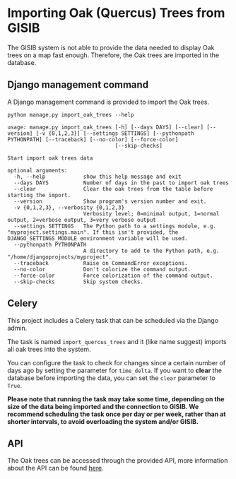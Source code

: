 # Importing Oak (Quercus) Trees from GISIB
The GISIB system is not able to provide the data needed to display Oak trees on
a map fast enough. Therefore, the Oak trees are imported in the database.

## Django management command
A Django management command is provided to import the Oak trees.

```shell
python manage.py import_oak_trees --help
```

```
usage: manage.py import_oak_trees [-h] [--days DAYS] [--clear] [--version] [-v {0,1,2,3}] [--settings SETTINGS] [--pythonpath PYTHONPATH] [--traceback] [--no-color] [--force-color]
                                  [--skip-checks]

Start import oak trees data

optional arguments:
  -h, --help            show this help message and exit
  --days DAYS           Number of days in the past to import oak trees
  --clear               Clear the oak trees from the table before starting the import.
  --version             Show program's version number and exit.
  -v {0,1,2,3}, --verbosity {0,1,2,3}
                        Verbosity level; 0=minimal output, 1=normal output, 2=verbose output, 3=very verbose output
  --settings SETTINGS   The Python path to a settings module, e.g. "myproject.settings.main". If this isn't provided, the DJANGO_SETTINGS_MODULE environment variable will be used.
  --pythonpath PYTHONPATH
                        A directory to add to the Python path, e.g. "/home/djangoprojects/myproject".
  --traceback           Raise on CommandError exceptions.
  --no-color            Don't colorize the command output.
  --force-color         Force colorization of the command output.
  --skip-checks         Skip system checks.
```

## Celery
This project includes a Celery task that can be scheduled via the Django admin.

The task is named `import_quercus_trees` and it (like name suggest) imports all 
oak trees into the system.

You can configure the task to check for changes since a certain number of days 
ago by setting the parameter for `time_delta`. If you want to **clear** the
database before importing the data, you can set the `clear` parameter to `True`.

**Please note that running the task may take some time, depending on the size of
the data being imported and the connection to GISIB. We recommend scheduling
the task once per day or per week, rather than at shorter intervals, to avoid
overloading the system and/or GISIB.**

## API

The Oak trees can be accessed through the provided API, more information about
the API can be found [here](../api/README.md).